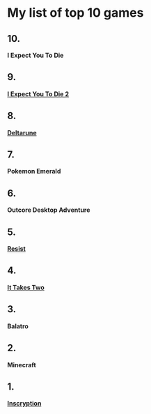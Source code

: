 # My list of top 10 games 










## 10.   
**I Expect You To Die** 
## 9.   
[**I Expect You To Die 2**](https://www.youtube.com/watch?v=pQE7jf9LCfk&pp=0gcJCfwAo7VqN5tD)
## 8.  
[**Deltarune**](https://www.youtube.com/watch?v=yDzgiGdekas)
## 7. 
**Pokemon Emerald**
## 6. 
**Outcore Desktop Adventure**
## 5. 
[**Resist**](https://www.youtube.com/watch?v=nb69U7YffDg)
## 4. 
[**It Takes Two**](https://www.youtube.com/watch?v=ohClxMmNLQQ)
## 3. 
**Balatro**
## 2. 
**Minecraft**
## 1. 
[**Inscryption**](https://www.youtube.com/watch?v=Rl3NTzzw-2o)


